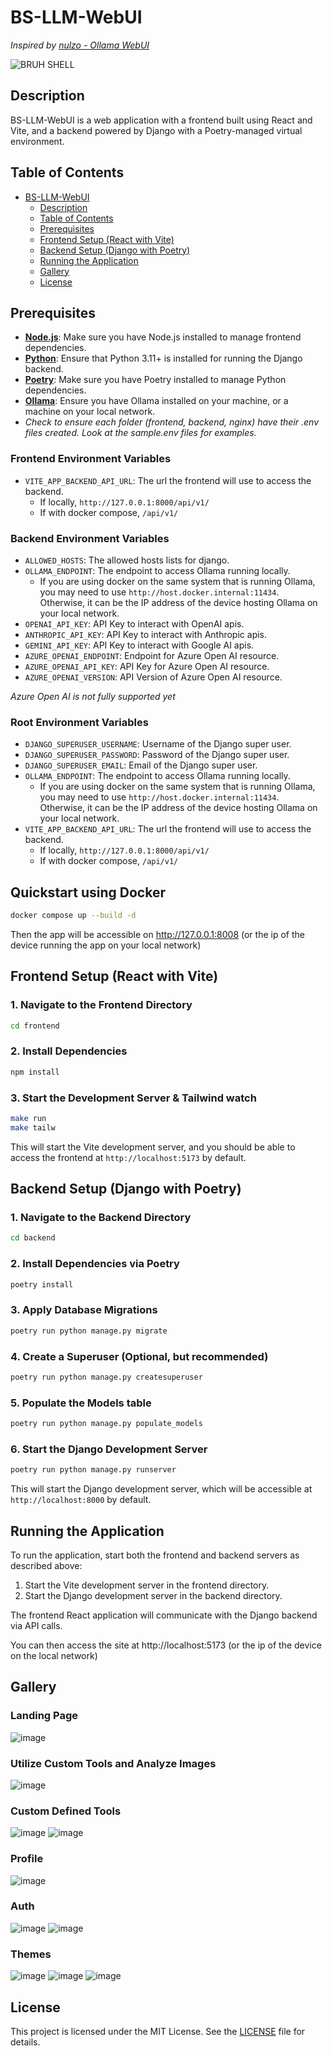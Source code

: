 # BS-LLM-WebUI

_Inspired by [nulzo - Ollama WebUI](https://github.com/nulzo/Ollama-WebUI)_

![BRUH SHELL](https://github.com/user-attachments/assets/5f5e8e5c-4ef2-4810-987a-3eaef11e41d8)

## Description

BS-LLM-WebUI is a web application with a frontend built using React and Vite, and a backend powered by Django with a Poetry-managed virtual environment.

## Table of Contents

- [BS-LLM-WebUI](#bs-llm-webui)
  - [Description](#description)
  - [Table of Contents](#table-of-contents)
  - [Prerequisites](#prerequisites)
  - [Frontend Setup (React with Vite)](#frontend-setup-react-with-vite)
  - [Backend Setup (Django with Poetry)](#backend-setup-django-with-poetry)
  - [Running the Application](#running-the-application)
  - [Gallery](#gallery)
  - [License](#license)

## Prerequisites

- **[Node.js](https://nodejs.org/en/download)**: Make sure you have Node.js installed to manage frontend dependencies.
- **[Python](https://www.python.org/downloads/)**: Ensure that Python 3.11+ is installed for running the Django backend.
- **[Poetry](https://python-poetry.org/docs/)**: Make sure you have Poetry installed to manage Python dependencies.
- **[Ollama](https://ollama.com/)**: Ensure you have Ollama installed on your machine, or a machine on your local network.
- _Check to ensure each folder (frontend, backend, nginx) have their .env files created. Look at the sample.env files for examples._

### Frontend Environment Variables
- `VITE_APP_BACKEND_API_URL`: The url the frontend will use to access the backend.
  - If locally, `http://127.0.0.1:8000/api/v1/`
  - If with docker compose, `/api/v1/`

### Backend Environment Variables
- `ALLOWED_HOSTS`: The allowed hosts lists for django.
- `OLLAMA_ENDPOINT`: The endpoint to access Ollama running locally.
  - If you are using docker on the same system that is running Ollama, you may need to use `http://host.docker.internal:11434`. Otherwise, it can be the IP address of the device hosting Ollama on your local network.
- `OPENAI_API_KEY`: API Key to interact with OpenAI apis.
- `ANTHROPIC_API_KEY`: API Key to interact with Anthropic apis.
- `GEMINI_API_KEY`: API Key to interact with Google AI apis.
- `AZURE_OPENAI_ENDPOINT`: Endpoint for Azure Open AI resource.
- `AZURE_OPENAI_API_KEY`: API Key for Azure Open AI resource.
- `AZURE_OPENAI_VERSION`: API Version of Azure Open AI resource.

_Azure Open AI is not fully supported yet_

### Root Environment Variables
- `DJANGO_SUPERUSER_USERNAME`: Username of the Django super user.
- `DJANGO_SUPERUSER_PASSWORD`: Password of the Django super user.
- `DJANGO_SUPERUSER_EMAIL`: Email of the Django super user.
- `OLLAMA_ENDPOINT`: The endpoint to access Ollama running locally.
  - If you are using docker on the same system that is running Ollama, you may need to use `http://host.docker.internal:11434`. Otherwise, it can be the IP address of the device hosting Ollama on your local network.
- `VITE_APP_BACKEND_API_URL`: The url the frontend will use to access the backend.
  - If locally, `http://127.0.0.1:8000/api/v1/`
  - If with docker compose, `/api/v1/`

## Quickstart using Docker

```sh
docker compose up --build -d
```

Then the app will be accessible on http://127.0.0.1:8008 (or the ip of the device running the app on your local network)

## Frontend Setup (React with Vite)

### 1. Navigate to the Frontend Directory

```sh
cd frontend
```

### 2. Install Dependencies

```sh
npm install
```

### 3. Start the Development Server & Tailwind watch

```sh
make run
make tailw
```

This will start the Vite development server, and you should be able to access the frontend at `http://localhost:5173` by default.

## Backend Setup (Django with Poetry)

### 1. Navigate to the Backend Directory

```sh
cd backend
```

### 2. Install Dependencies via Poetry

```sh
poetry install
```

### 3. Apply Database Migrations

```sh
poetry run python manage.py migrate
```

### 4. Create a Superuser (Optional, but recommended)

```sh
poetry run python manage.py createsuperuser
```

### 5. Populate the Models table
```sh
poetry run python manage.py populate_models
```

### 6. Start the Django Development Server

```sh
poetry run python manage.py runserver
```

This will start the Django development server, which will be accessible at `http://localhost:8000` by default.

## Running the Application

To run the application, start both the frontend and backend servers as described above:

1. Start the Vite development server in the frontend directory.
2. Start the Django development server in the backend directory.

The frontend React application will communicate with the Django backend via API calls.

You can then access the site at http://localhost:5173 (or the ip of the device on the local network)

## Gallery

### Landing Page
![image](https://github.com/user-attachments/assets/eaffa769-362c-431d-9cd9-6f04c87c926b)

### Utilize Custom Tools and Analyze Images
![image](https://github.com/user-attachments/assets/4a71253a-a91d-4b3c-898d-ba4b3d1e2237)

### Custom Defined Tools
![image](https://github.com/user-attachments/assets/cd1ae9c6-cdb7-4c88-94f5-8890632d1597)
![image](https://github.com/user-attachments/assets/435ea0d2-6a26-4504-9947-efd3f61c3519)

### Profile
![image](https://github.com/user-attachments/assets/d85299a3-956b-4071-a703-2128f0dcf5f7)

### Auth
![image](https://github.com/user-attachments/assets/ff7362d9-dec5-41a8-af9a-54c3361fad63)
![image](https://github.com/user-attachments/assets/b1b93702-50b4-4704-acc2-c96da9dcbe1f)

### Themes
![image](https://github.com/user-attachments/assets/17ccf50c-3ea5-46c9-9d4c-4d2c47880055)
![image](https://github.com/user-attachments/assets/86ebf58b-b3b4-4fa5-ba63-9e72cda5064c)
![image](https://github.com/user-attachments/assets/a66702fc-e151-4ed0-9d32-0d9b43590661)




## License

This project is licensed under the MIT License. See the [LICENSE](LICENSE) file for details.
